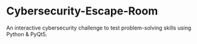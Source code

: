 # Cybersecurity-Escape-Room
An interactive cybersecurity challenge to test problem-solving skills using Python &amp; PyQt5.
